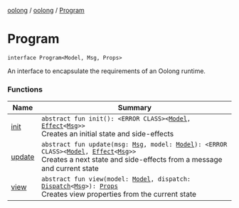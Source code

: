 [oolong](../../index.md) / [oolong](../index.md) / [Program](./index.md)

# Program

`interface Program<Model, Msg, Props>`

An interface to encapsulate the requirements of an Oolong runtime.

### Functions

| Name | Summary |
|---|---|
| [init](init.md) | `abstract fun init(): <ERROR CLASS><`[`Model`](../-next.md#Model)`, `[`Effect`](../-effect.md)`<`[`Msg`](../-next.md#Msg)`>>`<br>Creates an initial state and side-effects |
| [update](update.md) | `abstract fun update(msg: `[`Msg`](index.md#Msg)`, model: `[`Model`](index.md#Model)`): <ERROR CLASS><`[`Model`](../-next.md#Model)`, `[`Effect`](../-effect.md)`<`[`Msg`](../-next.md#Msg)`>>`<br>Creates a next state and side-effects from a message and current state |
| [view](view.md) | `abstract fun view(model: `[`Model`](index.md#Model)`, dispatch: `[`Dispatch`](../-dispatch.md)`<`[`Msg`](index.md#Msg)`>): `[`Props`](index.md#Props)<br>Creates view properties from the current state |
